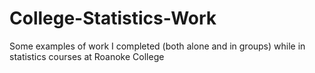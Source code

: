 # College-Statistics-Work
Some examples of work I completed (both alone and in groups) while in statistics courses at Roanoke College
